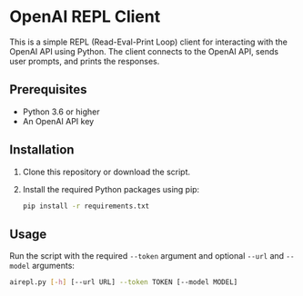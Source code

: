 # OpenAI REPL Client

This is a simple REPL (Read-Eval-Print Loop) client for interacting with the OpenAI API using Python. The client connects to the OpenAI API, sends user prompts, and prints the responses.

## Prerequisites

- Python 3.6 or higher
- An OpenAI API key

## Installation

1. Clone this repository or download the script.

2. Install the required Python packages using pip:

    ```sh
    pip install -r requirements.txt
    ```

## Usage

Run the script with the required `--token` argument and optional `--url` and `--model` arguments:

```sh
airepl.py [-h] [--url URL] --token TOKEN [--model MODEL]

